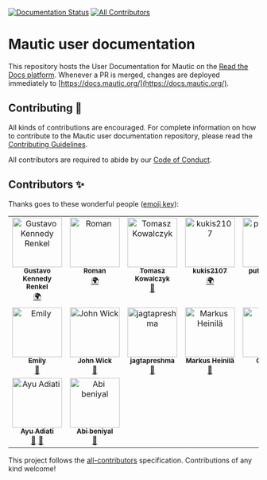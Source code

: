 [![Documentation Status][RTD badge URL]][RTD URL] [![All Contributors](https://img.shields.io/github/all-contributors/mautic/user-documentation?color=ee8449&style=flat-square)](#contributors)

# Mautic user documentation

This repository hosts the User Documentation for Mautic on the [Read the Docs platform][ReadTheDocs]. Whenever a PR is merged, changes are deployed immediately to [https://docs.mautic.org/](https://docs.mautic.org/).

[ReadTheDocs]: <https://readthedocs.org>
[RTD badge URL]: <https://readthedocs.org/projects/mautic-documentation/badge/?version=latest>
[RTD URL]: <https://mautic-documentation.readthedocs.io/en/latest/?badge=latest>

## Contributing 🤝

All kinds of contributions are encouraged. For complete information on how to contribute to the Mautic user documentation repository, please read the [Contributing Guidelines](.github/CONTRIBUTING.md).

All contributors are required to abide by our [Code of Conduct](https://mautic.org/code-of-conduct/).

## Contributors ✨

Thanks goes to these wonderful people ([emoji key](https://allcontributors.org/docs/en/emoji-key)):

<!-- ALL-CONTRIBUTORS-LIST:START - Do not remove or modify this section -->
<!-- prettier-ignore-start -->
<!-- markdownlint-disable -->
<table>
  <tbody>
    <tr>
      <td align="center" valign="top" width="14.28%"><a href="http://overall.cloud"><img src="https://avatars.githubusercontent.com/u/98914036?v=4?s=100" width="100px;" alt="Gustavo Kennedy Renkel"/><br /><sub><b>Gustavo Kennedy Renkel</b></sub></a><br /><a href="#translation-gustavokennedy" title="Translation">🌍</a></td>
      <td align="center" valign="top" width="14.28%"><a href="http://www.youradman.com"><img src="https://avatars.githubusercontent.com/u/8171816?v=4?s=100" width="100px;" alt="Roman"/><br /><sub><b>Roman</b></sub></a><br /><a href="#translation-zaharovrd" title="Translation">🌍</a></td>
      <td align="center" valign="top" width="14.28%"><a href="http://adevo.pl"><img src="https://avatars.githubusercontent.com/u/39382654?v=4?s=100" width="100px;" alt="Tomasz Kowalczyk"/><br /><sub><b>Tomasz Kowalczyk</b></sub></a><br /><a href="https://github.com/mautic/user-documentation/commits?author=tomekkowalczyk" title="Documentation">📖</a></td>
      <td align="center" valign="top" width="14.28%"><a href="https://github.com/kukis2107"><img src="https://avatars.githubusercontent.com/u/60287846?v=4?s=100" width="100px;" alt="kukis2107"/><br /><sub><b>kukis2107</b></sub></a><br /><a href="#translation-kukis2107" title="Translation">🌍</a></td>
      <td align="center" valign="top" width="14.28%"><a href="https://github.com/putzwasser"><img src="https://avatars.githubusercontent.com/u/26040044?v=4?s=100" width="100px;" alt="putzwasser"/><br /><sub><b>putzwasser</b></sub></a><br /><a href="https://github.com/mautic/user-documentation/pulls?q=is%3Apr+reviewed-by%3Aputzwasser" title="Reviewed Pull Requests">👀</a></td>
      <td align="center" valign="top" width="14.28%"><a href="https://github.com/Moongazer"><img src="https://avatars.githubusercontent.com/u/1685510?v=4?s=100" width="100px;" alt="Moongazer"/><br /><sub><b>Moongazer</b></sub></a><br /><a href="https://github.com/mautic/user-documentation/commits?author=Moongazer" title="Documentation">📖</a></td>
      <td align="center" valign="top" width="14.28%"><a href="https://github.com/patrykgruszka"><img src="https://avatars.githubusercontent.com/u/8580942?v=4?s=100" width="100px;" alt="Patryk Gruszka"/><br /><sub><b>Patryk Gruszka</b></sub></a><br /><a href="https://github.com/mautic/user-documentation/commits?author=patrykgruszka" title="Documentation">📖</a></td>
    </tr>
    <tr>
      <td align="center" valign="top" width="14.28%"><a href="https://github.com/Amiyah14"><img src="https://avatars.githubusercontent.com/u/45315891?v=4?s=100" width="100px;" alt="Emily"/><br /><sub><b>Emily</b></sub></a><br /><a href="https://github.com/mautic/user-documentation/commits?author=Amiyah14" title="Documentation">📖</a></td>
      <td align="center" valign="top" width="14.28%"><a href="https://github.com/J-Wick4"><img src="https://avatars.githubusercontent.com/u/1954540?v=4?s=100" width="100px;" alt="John Wick"/><br /><sub><b>John Wick</b></sub></a><br /><a href="https://github.com/mautic/user-documentation/issues?q=author%3AJ-Wick4" title="Bug reports">🐛</a></td>
      <td align="center" valign="top" width="14.28%"><a href="https://github.com/jagtapreshma"><img src="https://avatars.githubusercontent.com/u/81143250?v=4?s=100" width="100px;" alt="jagtapreshma"/><br /><sub><b>jagtapreshma</b></sub></a><br /><a href="https://github.com/mautic/user-documentation/commits?author=jagtapreshma" title="Documentation">📖</a></td>
      <td align="center" valign="top" width="14.28%"><a href="https://github.com/markusVJH"><img src="https://avatars.githubusercontent.com/u/121946942?v=4?s=100" width="100px;" alt="Markus Heinilä"/><br /><sub><b>Markus Heinilä</b></sub></a><br /><a href="https://github.com/mautic/user-documentation/commits?author=markusVJH" title="Documentation">📖</a></td>
      <td align="center" valign="top" width="14.28%"><a href="https://eglise.catholique.fr"><img src="https://avatars.githubusercontent.com/u/2785980?v=4?s=100" width="100px;" alt="CPweb"/><br /><sub><b>CPweb</b></sub></a><br /><a href="https://github.com/mautic/user-documentation/pulls?q=is%3Apr+reviewed-by%3Auadf" title="Reviewed Pull Requests">👀</a></td>
      <td align="center" valign="top" width="14.28%"><a href="http://renatoheeb.com"><img src="https://avatars.githubusercontent.com/u/1469531?v=4?s=100" width="100px;" alt="Renato Heeb"/><br /><sub><b>Renato Heeb</b></sub></a><br /><a href="https://github.com/mautic/user-documentation/commits?author=heebinho" title="Documentation">📖</a></td>
      <td align="center" valign="top" width="14.28%"><a href="https://github.com/fee-sah-yor"><img src="https://avatars.githubusercontent.com/u/101174144?v=4?s=100" width="100px;" alt="fisayo~"/><br /><sub><b>fisayo~</b></sub></a><br /><a href="https://github.com/mautic/user-documentation/commits?author=fee-sah-yor" title="Documentation">📖</a></td>
    </tr>
    <tr>
      <td align="center" valign="top" width="14.28%"><a href="https://adiati.com"><img src="https://avatars.githubusercontent.com/u/45172775?v=4?s=100" width="100px;" alt="Ayu Adiati"/><br /><sub><b>Ayu Adiati</b></sub></a><br /><a href="https://github.com/mautic/user-documentation/commits?author=adiati98" title="Documentation">📖</a> <a href="https://github.com/mautic/user-documentation/pulls?q=is%3Apr+reviewed-by%3Aadiati98" title="Reviewed Pull Requests">👀</a></td>
      <td align="center" valign="top" width="14.28%"><a href="https://github.com/beneyalraj"><img src="https://avatars.githubusercontent.com/u/42829681?v=4?s=100" width="100px;" alt="Abi beniyal"/><br /><sub><b>Abi beniyal</b></sub></a><br /><a href="https://github.com/mautic/user-documentation/commits?author=beneyalraj" title="Documentation">📖</a></td>
    </tr>
  </tbody>
</table>

<!-- markdownlint-restore -->
<!-- prettier-ignore-end -->

<!-- ALL-CONTRIBUTORS-LIST:END -->

This project follows the [all-contributors](https://github.com/all-contributors/all-contributors) specification. Contributions of any kind welcome!
